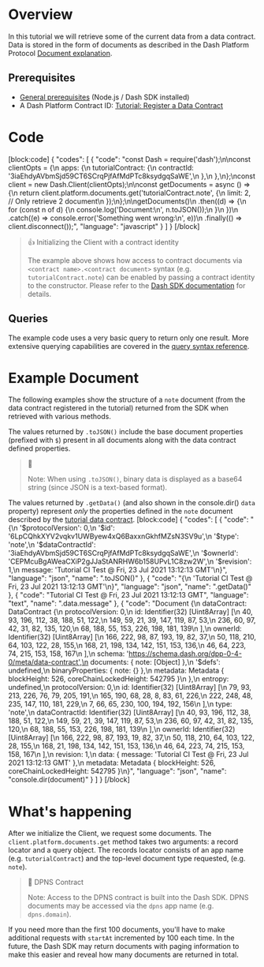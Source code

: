 # Overview

In this tutorial we will retrieve some of the current data from a data contract. Data is stored in the form of documents as described in the Dash Platform Protocol [Document explanation](explanation-platform-protocol-document).

## Prerequisites
- [General prerequisites](tutorials-introduction#prerequisites) (Node.js / Dash SDK installed)
- A Dash Platform Contract ID: [Tutorial: Register a Data Contract](tutorial-register-a-data-contract) 

# Code
[block:code]
{
  "codes": [
    {
      "code": "const Dash = require('dash');\n\nconst clientOpts = {\n  apps: {\n    tutorialContract: {\n      contractId: '3iaEhdyAVbmSjd59CT6SCrqPjfAfMdPTc8ksydgqSaWE',\n    },\n  },\n};\nconst client = new Dash.Client(clientOpts);\n\nconst getDocuments = async () => {\n  return client.platform.documents.get('tutorialContract.note', {\n    limit: 2, // Only retrieve 2 document\n  });\n};\n\ngetDocuments()\n  .then((d) => {\n    for (const n of d) {\n      console.log('Document:\\n', n.toJSON());\n    }\n  })\n  .catch((e) => console.error('Something went wrong:\\n', e))\n  .finally(() => client.disconnect());",
      "language": "javascript"
    }
  ]
}
[/block]
> 👍 Initializing the Client with a contract identity
>
> The example above shows how access to contract documents via `<contract name>.<contract document>` syntax (e.g. `tutorialContract.note`) can be enabled by passing a contract identity to the constructor. Please refer to the [Dash SDK documentation](https://github.com/dashevo/platform/blob/master/packages/js-dash-sdk/docs/getting-started/multiple-apps.md) for details.

## Queries

The example code uses a very basic query to return only one result. More extensive querying capabilities are covered in the [query syntax reference](reference-query-syntax).

# Example Document

The following examples show the structure of a `note` document (from the data contract registered in the tutorial) returned from the SDK when retrieved with various methods. 

The values returned by `.toJSON()` include the base document properties (prefixed with `$`) present in all documents along with the data contract defined properties.

> 📘
>
> Note: When using `.toJSON()`, binary data is displayed as a base64 string (since JSON is a text-based format).

The values returned by `.getData()` (and also shown in the console.dir() `data` property) represent _only_ the properties defined in the `note` document described by the [tutorial data contract](tutorial-register-a-data-contract#code).
[block:code]
{
  "codes": [
    {
      "code": "{\n  '$protocolVersion': 0,\n  '$id': '6LpCQhkXYV2vqkv1UWByew4xQ6BaxxnGkhfMZsN3SV9u',\n  '$type': 'note',\n  '$dataContractId': '3iaEhdyAVbmSjd59CT6SCrqPjfAfMdPTc8ksydgqSaWE',\n  '$ownerId': 'CEPMcuBgAWeaCXiP2gJJaStANRHW6b158UPvL1C8zw2W',\n  '$revision': 1,\n  message: 'Tutorial CI Test @ Fri, 23 Jul 2021 13:12:13 GMT'\n}",
      "language": "json",
      "name": ".toJSON()"
    },
    {
      "code": "{\n  'Tutorial CI Test @ Fri, 23 Jul 2021 13:12:13 GMT'\n}",
      "language": "json",
      "name": ".getData()"
    },
    {
      "code": "Tutorial CI Test @ Fri, 23 Jul 2021 13:12:13 GMT",
      "language": "text",
      "name": ".data.message"
    },
    {
      "code": "Document {\n  dataContract: DataContract {\n    protocolVersion: 0,\n    id: Identifier(32) [Uint8Array] [\n       40,  93, 196, 112,  38, 188,  51, 122,\n      149,  59,  21,  39, 147, 119,  87,  53,\n      236,  60,  97,  42,  31,  82, 135, 120,\n       68, 188,  55, 153, 226, 198, 181, 139\n    ],\n    ownerId: Identifier(32) [Uint8Array] [\n      166, 222,  98,  87, 193,  19,  82,  37,\n       50, 118, 210,  64, 103, 122,  28, 155,\n      168,  21, 198, 134, 142, 151, 153, 136,\n       46,  64, 223,  74, 215, 153, 158, 167\n    ],\n    schema: 'https://schema.dash.org/dpp-0-4-0/meta/data-contract',\n    documents: { note: [Object] },\n    '$defs': undefined,\n    binaryProperties: { note: {} },\n    metadata: Metadata { blockHeight: 526, coreChainLockedHeight: 542795 }\n  },\n  entropy: undefined,\n  protocolVersion: 0,\n  id: Identifier(32) [Uint8Array] [\n     79,  93, 213, 226,  76,  79, 205, 191,\n    165, 190,  68,  28,   8,  83,  61, 226,\n    222, 248,  48, 235, 147, 110, 181, 229,\n      7,  66,  65, 230, 100, 194, 192, 156\n  ],\n  type: 'note',\n  dataContractId: Identifier(32) [Uint8Array] [\n     40,  93, 196, 112,  38, 188,  51, 122,\n    149,  59,  21,  39, 147, 119,  87,  53,\n    236,  60,  97,  42,  31,  82, 135, 120,\n     68, 188,  55, 153, 226, 198, 181, 139\n  ],\n  ownerId: Identifier(32) [Uint8Array] [\n    166, 222,  98,  87, 193,  19,  82,  37,\n     50, 118, 210,  64, 103, 122,  28, 155,\n    168,  21, 198, 134, 142, 151, 153, 136,\n     46,  64, 223,  74, 215, 153, 158, 167\n  ],\n  revision: 1,\n  data: { message: 'Tutorial CI Test @ Fri, 23 Jul 2021 13:12:13 GMT' },\n  metadata: Metadata { blockHeight: 526, coreChainLockedHeight: 542795 }\n}",
      "language": "json",
      "name": "console.dir(document)"
    }
  ]
}
[/block]
# What's happening

After we initialize the Client, we request some documents. The `client.platform.documents.get` method takes two arguments: a record locator and a query object. The records locator consists of an app name (e.g. `tutorialContract`) and the top-level document type requested, (e.g. `note`).

> 📘 DPNS Contract
>
> Note: Access to the DPNS contract is built into the Dash SDK. DPNS documents may be accessed via the `dpns` app name (e.g. `dpns.domain`).

If you need more than the first 100 documents, you'll have to make additional requests with `startAt` incremented by 100 each time. In the future, the Dash SDK may return documents with paging information to make this easier and reveal how many documents are returned in total.